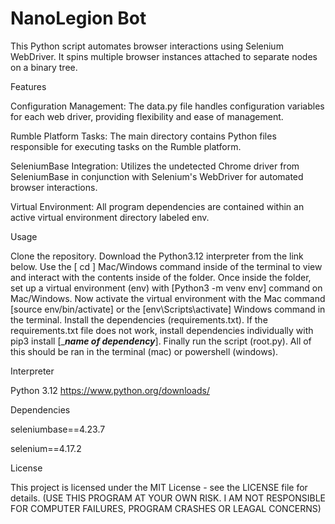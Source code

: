 # NanoLegion Bot

This Python script automates browser interactions using Selenium WebDriver. It spins multiple browser instances attached to separate nodes on a binary tree.

Features

Configuration Management: The data.py file handles configuration variables for each web driver, providing flexibility and ease of management.

Rumble Platform Tasks: The main directory contains Python files responsible for executing tasks on the Rumble platform.

SeleniumBase Integration: Utilizes the undetected Chrome driver from SeleniumBase in conjunction with Selenium's WebDriver for automated browser interactions.

Virtual Environment: All program dependencies are contained within an active virtual environment directory labeled env.

Usage

Clone the repository. Download the Python3.12 interpreter from the link below. Use the [ cd ] Mac/Windows command inside of the terminal to view and interact with the contents inside of the folder. Once inside the folder, set up a virtual environment (env) with [Python3 -m venv env] command on Mac/Windows. Now activate the virtual environment with the Mac command [source env/bin/activate] or the [env\Scripts\activate] Windows command in the terminal. Install the dependencies (requirements.txt). If the requirements.txt file does not work, install dependencies individually with pip3 install [____name of dependency___]. Finally run the script (root.py). All of this should be ran in the terminal (mac) or powershell (windows).

Interpreter

Python 3.12
https://www.python.org/downloads/

Dependencies

seleniumbase==4.23.7

selenium==4.17.2

License

This project is licensed under the MIT License - see the LICENSE file for details.
(USE THIS PROGRAM AT YOUR OWN RISK. I AM NOT RESPONSIBLE FOR COMPUTER FAILURES, PROGRAM CRASHES OR LEAGAL CONCERNS)
